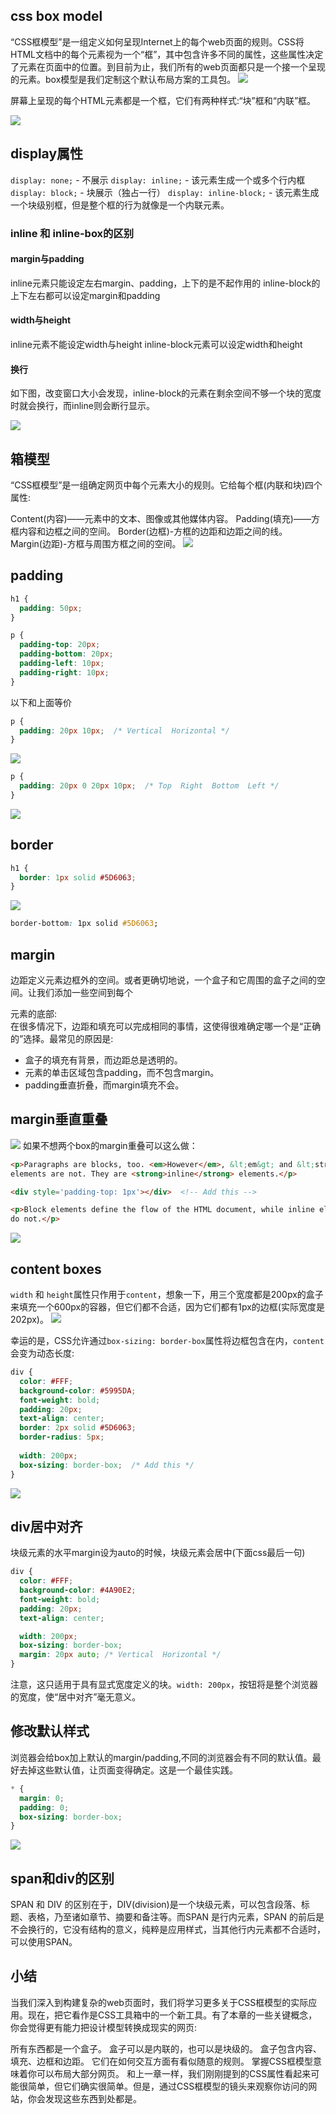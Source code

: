 ## css box model
“CSS框模型”是一组定义如何呈现Internet上的每个web页面的规则。CSS将HTML文档中的每个元素视为一个“框”，其中包含许多不同的属性，这些属性决定了元素在页面中的位置。到目前为止，我们所有的web页面都只是一个接一个呈现的元素。box模型是我们定制这个默认布局方案的工具包。
![](https://cdn.liushiming.cn/img/20200122175240.png)

屏幕上呈现的每个HTML元素都是一个框，它们有两种样式:“块”框和“内联”框。  

![](https://cdn.liushiming.cn/img/20200122180821.png)

## display属性
`display: none;` - 不展示
`display: inline;` - 该元素生成一个或多个行内框
`display: block;` - 块展示（独占一行）
`display: inline-block;` - 该元素生成一个块级别框，但是整个框的行为就像是一个内联元素。 

### inline 和 inline-box的区别
#### margin与padding
inline元素只能设定左右margin、padding，上下的是不起作用的
inline-block的上下左右都可以设定margin和padding
#### width与height
inline元素不能设定width与height
inline-block元素可以设定width和height
#### 换行
如下图，改变窗口大小会发现，inline-block的元素在剩余空间不够一个块的宽度时就会换行，而inline则会断行显示。

![](https://cdn.liushiming.cn/img/20200122212930.png)

## 箱模型
“CSS框模型”是一组确定网页中每个元素大小的规则。它给每个框(内联和块)四个属性:

Content(内容)——元素中的文本、图像或其他媒体内容。
Padding(填充)——方框内容和边框之间的空间。
Border(边框)-方框的边距和边距之间的线。
Margin(边距)-方框与周围方框之间的空间。
![](https://cdn.liushiming.cn/img/20200122213441.png)

## padding
``` css
h1 {
  padding: 50px;
}
```

``` css
p {
  padding-top: 20px;
  padding-bottom: 20px;
  padding-left: 10px;
  padding-right: 10px;
}
```
以下和上面等价
``` css
p {
  padding: 20px 10px;  /* Vertical  Horizontal */
}
```
![](https://cdn.liushiming.cn/img/20200122214637.png)

``` css
p {
  padding: 20px 0 20px 10px;  /* Top  Right  Bottom  Left */
}
```
![](https://cdn.liushiming.cn/img/20200122215226.png)

## border
``` css
h1 {
  border: 1px solid #5D6063;
}
```
![](https://cdn.liushiming.cn/img/20200122221159.png)

``` css
border-bottom: 1px solid #5D6063;
```

## margin
边距定义元素边框外的空间。或者更确切地说，一个盒子和它周围的盒子之间的空间。让我们添加一些空间到每个<p>元素的底部:  
在很多情况下，边距和填充可以完成相同的事情，这使得很难确定哪一个是“正确的”选择。最常见的原因是:
* 盒子的填充有背景，而边距总是透明的。
* 元素的单击区域包含padding，而不包含margin。
* padding垂直折叠，而margin填充不会。

## margin垂直重叠
![](https://cdn.liushiming.cn/img/20200122222551.png)
如果不想两个box的margin重叠可以这么做：  
``` html
<p>Paragraphs are blocks, too. <em>However</em>, &lt;em&gt; and &lt;strong&gt;
elements are not. They are <strong>inline</strong> elements.</p>

<div style='padding-top: 1px'></div>  <!-- Add this -->

<p>Block elements define the flow of the HTML document, while inline elements
do not.</p>
```
![](https://cdn.liushiming.cn/img/20200122222751.png)

## content boxes
`width` 和 `height`属性只作用于`content`，想象一下，用三个宽度都是200px的盒子来填充一个600px的容器，但它们都不合适，因为它们都有1px的边框(实际宽度是202px)。
![](https://cdn.liushiming.cn/img/20200127171549.png)

幸运的是，CSS允许通过`box-sizing: border-box`属性将边框包含在内，`content`会变为动态长度:
``` css
div {
  color: #FFF;
  background-color: #5995DA;
  font-weight: bold;
  padding: 20px;
  text-align: center;
  border: 2px solid #5D6063;
  border-radius: 5px;
  
  width: 200px;
  box-sizing: border-box;  /* Add this */
}
```
![](https://cdn.liushiming.cn/img/20200127172121.png)

## div居中对齐
块级元素的水平margin设为auto的时候，块级元素会居中(下面css最后一句)  
``` css
div {
  color: #FFF;
  background-color: #4A90E2;
  font-weight: bold;
  padding: 20px;
  text-align: center;

  width: 200px;
  box-sizing: border-box;
  margin: 20px auto; /* Vertical  Horizontal */
}
```

注意，这只适用于具有显式宽度定义的块。`width: 200px`，按钮将是整个浏览器的宽度，使“居中对齐”毫无意义。

## 修改默认样式
浏览器会给box加上默认的margin/padding,不同的浏览器会有不同的默认值。最好去掉这些默认值，让页面变得确定。这是一个最佳实践。
``` css
* {
  margin: 0;
  padding: 0;
  box-sizing: border-box;
}
```

![](https://cdn.liushiming.cn/img/20200127173757.png)

## span和div的区别
SPAN 和 DIV 的区别在于，DIV(division)是一个块级元素，可以包含段落、标题、表格，乃至诸如章节、摘要和备注等。而SPAN 是行内元素，SPAN 的前后是不会换行的，它没有结构的意义，纯粹是应用样式，当其他行内元素都不合适时，可以使用SPAN。

## 小结
当我们深入到构建复杂的web页面时，我们将学习更多关于CSS框模型的实际应用。现在，把它看作是CSS工具箱中的一个新工具。有了本章的一些关键概念，你会觉得更有能力把设计模型转换成现实的网页:

所有东西都是一个盒子。
盒子可以是内联的，也可以是块级的。
盒子包含内容、填充、边框和边距。
它们在如何交互方面有看似随意的规则。
掌握CSS框模型意味着你可以布局大部分网页。
和上一章一样，我们刚刚提到的CSS属性看起来可能很简单，但它们确实很简单。但是，通过CSS框模型的镜头来观察你访问的网站，你会发现这些东西到处都是。